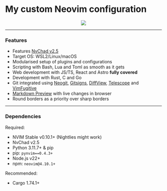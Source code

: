# My custom Neovim configuration

<p align="center"><img src="https://github.com/user-attachments/assets/5fe2b095-1d53-41e9-8ce8-12288bc2b5e1"></p>
<hr>

### Features

- Features [NvChad v2.5](https://nvchad.com/news/v2.5_release)
- Target OS: WSL2/Linux/macOS
- Modularised setup of plugins and configurations
- Scripting with Bash, Lua and Toml as smooth as it gets
- Web development with JS/TS, React and Astro **fully covered**
- Development with Rust, C and Go
- Git integrated using [Neogit](https://github.com/NeogitOrg/neogit),
  [Gitsigns](https://github.com/lewis6991/gitsigns.nvim),
  [DiffView](https://github.com/sindrets/diffview.nvim),
  [Telescope](https://github.com/nvim-telescope/telescope.nvim?tab=readme-ov-file#git-pickers)
  and [VimFugitive](https://github.com/tpope/vim-fugitive)
- [Markdown Preview](https://github.com/iamcco/markdown-preview.nvim) with live
  changes in browser
- Round borders as a priority over sharp borders

<!-- >[!TIP] -->
<!-- > Pair with <a href="https://github.com/mgastonportillo/wezterm-config"> my -->
<!-- > Wezterm configuration</a> for a smoother experience -->
<!---->
<!-- >[!WARNING] > **Disclaimer**: I frequently use `git rebase -i` to streamline my -->
<!-- > configuration. if you plan to use `lazy-lock.json` to stick with certain -->
<!-- > snapshots of the config, you might have a hard time due to changing commit -->
<!-- > hashes. -->

<hr>

### Dependencies

Required:

- NVIM Stable v0.10.1+ (Nightlies might work)
- NvChad v2.5
- Python 3.11.7+ & pip
- pip: `pynvim==0.4.3+`
- Node.js v22+
- npm: `neovim@4.10.1+`

Recommended:

- Cargo 1.74.1+
